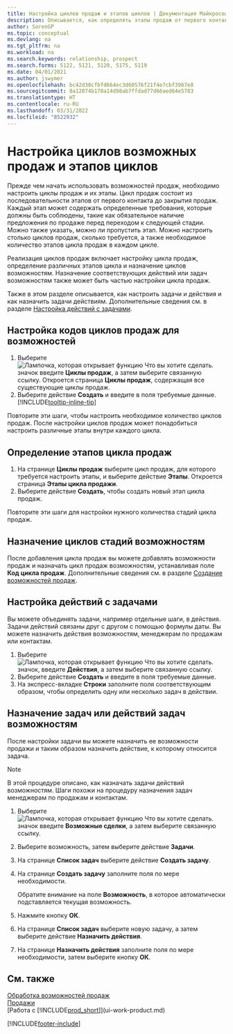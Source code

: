 ```yaml
---
title: Настройка циклов продаж и этапов циклов | Документация Майкрософт
description: Описывается, как определять этапы продаж от первого контакта до закрытия, чтобы создавать циклы и назначать их возможным сделкам в Business Central.
author: SorenGP
ms.topic: conceptual
ms.devlang: na
ms.tgt_pltfrm: na
ms.workload: na
ms.search.keywords: relationship, prospect
ms.search.forms: 5122, 5121, 5120, 5175, 5119
ms.date: 04/01/2021
ms.author: jswymer
ms.openlocfilehash: bc42d30cfbfd664ec3d60576f21f4e7cbf3967e8
ms.sourcegitcommit: 8a12074b170a14d98ab7ffdad77d66aed64e5783
ms.translationtype: HT
ms.contentlocale: ru-RU
ms.lasthandoff: 03/31/2022
ms.locfileid: "8522932"
---
```

# <a name="set-up-opportunity-sales-cycles-and-cycle-stages"></a>Настройка циклов возможных продаж и этапов циклов
Прежде чем начать использовать возможностей продаж, необходимо настроить циклы продаж и их этапы. Цикл продаж состоит из последовательности этапов от первого контакта до закрытия продаж. Каждый этап может содержать определенные требования, которые должны быть соблюдены, такие как обязательное наличие предложения по продаже перед переходом к следующей стадии. Можно также указать, можно ли пропустить этап. Можно настроить столько циклов продаж, сколько требуется, а также необходимое количество этапов цикла продаж в каждом цикле.

Реализация циклов продаж включает настройку цикла продаж, определение различных этапов цикла и назначение циклов возможностям. Назначение соответствующих действий или задач возможностям также может быть частью настройки цикла продаж.

Также в этом разделе описывается, как настроить задачи и действия и как назначить задачи действиям. Дополнительные сведения см. в разделе [Настройка действий с задачами](marketing-how-setup-opportunity-sales-cycles-stages.md#to-set-up-activities-with-tasks).

## <a name="to-set-up-opportunity-sales-cycle-codes"></a>Настройка кодов циклов продаж для возможностей
1. Выберите ![Лампочка, которая открывает функцию Что вы хотите сделать.](media/ui-search/search_small.png "Что вы хотите сделать") значок введите **Циклы продаж**, а затем выберите связанную ссылку. Откроется страница **Циклы продаж**, содержащая все существующие циклы продаж.
2. Выберите действие **Создать** и введите в поля требуемые данные. [!INCLUDE[tooltip-inline-tip](includes/tooltip-inline-tip_md.md)]

Повторите эти шаги, чтобы настроить необходимое количество циклов продаж. После настройки циклов продаж может понадобиться настроить различные этапы внутри каждого цикла.

## <a name="to-define-opportunity-sales-cycle-stages"></a>Определение этапов цикла продаж
1. На странице **Циклы продаж** выберите цикл продаж, для которого требуется настроить этапы, и выберите действие **Этапы**. Откроется страница **Этапы цикла продажи**.
2. Выберите действие **Создать**, чтобы создать новый этап цикла продаж.

Повторите эти шаги для настройки нужного количества стадий цикла продаж.

## <a name="to-assign-stage-cycles-to-opportunities"></a>Назначение циклов стадий возможностям
После добавления цикла продаж вы можете добавлять возможности продаж и назначать цикл продаж возможностям, устанавливая поле **Код цикла продаж**. Дополнительные сведения см. в разделе [Создание возможностей продаж](marketing-how-create-opportunities.md).

## <a name="to-set-up-activities-with-tasks"></a>Настройка действий с задачами
Вы можете объединять задачи, например отдельные шаги, в действия. Задачи действий связаны друг с другом с помощью формулы даты. Вы можете назначить действия возможностям, менеджерам по продажам или контактам.

1. Выберите ![Лампочка, которая открывает функцию Что вы хотите сделать.](media/ui-search/search_small.png "Что вы хотите сделать") значок, введите **Действия**, а затем выберите связанную ссылку.
2. Выберите действие **Создать** и введите в поля требуемые данные.
3. На экспресс-вкладке **Строки** заполните поля соответствующим образом, чтобы определить одну или несколько задач в действии.

## <a name="to-assign-tasks-or-activities-of-tasks-to-opportunities"></a>Назначение задач или действий задач возможностям
После настройки задачи вы можете назначить ее возможности продажи и таким образом назначить действие, к которому относится задача.

> [!NOTE]  
>   В этой процедуре описано, как назначать задачи действий возможностям. Шаги похожи на процедуру назначения задач менеджерам по продажам и контактам.

1. Выберите ![Лампочка, которая открывает функцию Что вы хотите сделать.](media/ui-search/search_small.png "Что вы хотите сделать") значок введите **Возможные сделки**, а затем выберите связанную ссылку.
2. Выберите возможность, затем выберите действие **Задачи**.
3. На странице **Список задач** выберите действие **Создать задачу**.
4.  На странице **Создать задачу** заполните поля по мере необходимости.

    Обратите внимание на поле **Возможность**, в которое автоматически подставляется текущая возможность.
5. Нажмите кнопку **ОК**.
6. На странице **Список задач** выберите новую задачу, а затем выберите действие **Назначить действия**.
7. На странице **Назначить действия** заполните поля по мере необходимости, затем выберите кнопку **ОК**.

## <a name="see-also"></a>См. также
[Обработка возможностей продаж](marketing-processing-sales-opportunities.md)  
[Продажи](sales-manage-sales.md)  
[Работа с [!INCLUDE[prod_short](includes/prod_short.md)]](ui-work-product.md)


[!INCLUDE[footer-include](includes/footer-banner.md)]